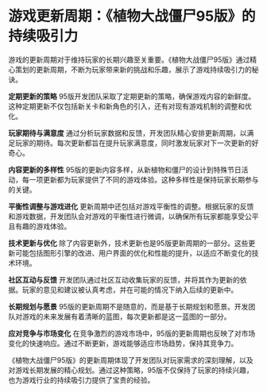 # 游戏更新周期：《植物大战僵尸95版》的持续吸引力

游戏的更新周期对于维持玩家的长期兴趣至关重要。《植物大战僵尸95版》通过精心策划的更新周期，不断为玩家带来新的挑战和乐趣，展示了游戏持续吸引力的秘诀。

**定期更新的策略**
95版开发团队采取了定期更新的策略，确保游戏内容的新鲜度。这种定期更新不仅包括新关卡和新角色的引入，还有对现有游戏机制的调整和优化。

**玩家期待与满意度**
通过分析玩家数据和反馈，开发团队精心安排更新周期，以满足玩家的期待。每次更新都旨在提升玩家满意度，同时激发玩家对下一次更新的好奇心。

**内容更新的多样性**
95版的更新内容多样，从新植物和僵尸的设计到特殊节日活动，每一项更新都为玩家提供了不同的游戏体验。这种多样性是保持玩家长期参与的关键。

**平衡性调整与游戏进化**
更新周期中还包括对游戏平衡性的调整。根据玩家的反馈和游戏数据，开发团队会对游戏的平衡性进行微调，以确保所有玩家都能享受公平且有趣的游戏体验。

**技术更新与优化**
除了内容更新外，技术更新也是95版更新周期的一部分。这些更新可能包括图形引擎的改进、用户界面的优化和性能的提升，以适应不断变化的技术环境。

**社区互动与反馈**
开发团队通过社区互动收集玩家的反馈，并将其作为更新的依据。玩家的意见和建议被认真考虑，并在可能的情况下纳入后续的更新中。

**长期规划与愿景**
95版的更新周期不是随意的，而是基于长期规划和愿景。开发团队对游戏的未来发展有着清晰的蓝图，每次更新都是这一蓝图的一部分。

**应对竞争与市场变化**
在竞争激烈的游戏市场中，95版的更新周期也反映了对市场变化的快速响应。通过不断更新，游戏能够适应市场趋势，保持其竞争力。

《植物大战僵尸95版》的更新周期体现了开发团队对玩家需求的深刻理解，以及对游戏长期发展的精心规划。通过这种策略，95版不仅保持了玩家的持续兴趣，也为游戏行业的持续吸引力提供了宝贵的经验。